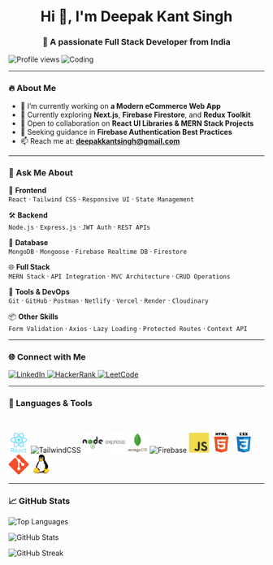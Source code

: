 
<h1 align="center">Hi 👋, I'm Deepak Kant Singh</h1>
<h3 align="center">🚀 A passionate Full Stack Developer from India</h3>

<img align="right" alt="Coding" width="400" src="https://media1.giphy.com/media/v1.Y2lkPWVjZjA1ZTQ3emFpam1jNXJwZnduMjNqMGViZG45ZHYyN2Jtbml4aDVodGMydmIwcCZlcD12MV9naWZzX3NlYXJjaCZjdD1n/gCPvobhbCxitDmuBkM/200w.webp" />

<p align="left">
  <img src="https://komarev.com/ghpvc/?username=deepak-kant-singh&label=Profile%20views&color=0e75b6&style=flat" alt="Profile views" />
</p>

---

### 🔥 About Me

- 🔭 I’m currently working on **a Modern eCommerce Web App**
- 🌱 Currently exploring **Next.js**, **Firebase Firestore**, and **Redux Toolkit**
- 👯 Open to collaboration on **React UI Libraries & MERN Stack Projects**
- 🤝 Seeking guidance in **Firebase Authentication Best Practices**
- 📫 Reach me at: **deepakkantsingh@gmail.com**

---

### 💬 Ask Me About

🧠 **Frontend**  
`React` · `Tailwind CSS` · `Responsive UI` · `State Management`

🛠️ **Backend**  
`Node.js` · `Express.js` · `JWT Auth` · `REST APIs`

💾 **Database**  
`MongoDB` · `Mongoose` · `Firebase Realtime DB` · `Firestore`

🌐 **Full Stack**  
`MERN Stack` · `API Integration` · `MVC Architecture` · `CRUD Operations`

🚀 **Tools & DevOps**  
`Git` · `GitHub` · `Postman` · `Netlify` · `Vercel` · `Render` · `Cloudinary`

📦 **Other Skills**  
`Form Validation` · `Axios` · `Lazy Loading` · `Protected Routes` · `Context API`

---

### 🌐 Connect with Me

<p align="left">
  <a href="https://linkedin.com/in/deepakkantsingh" target="_blank">
    <img src="https://raw.githubusercontent.com/rahuldkjain/github-profile-readme-generator/master/src/images/icons/Social/linked-in-alt.svg" alt="LinkedIn" width="30" height="30" />
  </a>
  <a href="https://www.hackerrank.com/deepakkantsingh" target="_blank">
    <img src="https://raw.githubusercontent.com/rahuldkjain/github-profile-readme-generator/master/src/images/icons/Social/hackerrank.svg" alt="HackerRank" width="30" height="30" />
  </a>
  <a href="https://leetcode.com/deepakkantsingh" target="_blank">
    <img src="https://raw.githubusercontent.com/rahuldkjain/github-profile-readme-generator/master/src/images/icons/Social/leet-code.svg" alt="LeetCode" width="30" height="30" />
  </a>
</p>

---

### 🧰 Languages & Tools

<br/>

<p align="left">
  <img src="https://raw.githubusercontent.com/devicons/devicon/master/icons/react/react-original-wordmark.svg" alt="React" width="40" height="40" />
  <img src="https://www.vectorlogo.zone/logos/tailwindcss/tailwindcss-icon.svg" alt="TailwindCSS" width="40" height="40" />
  <img src="https://raw.githubusercontent.com/devicons/devicon/master/icons/nodejs/nodejs-original-wordmark.svg" alt="Node.js" width="40" height="40" />
  <img src="https://raw.githubusercontent.com/devicons/devicon/master/icons/express/express-original-wordmark.svg" alt="Express" width="40" height="40" />
  <img src="https://raw.githubusercontent.com/devicons/devicon/master/icons/mongodb/mongodb-original-wordmark.svg" alt="MongoDB" width="40" height="40" />
  <img src="https://www.vectorlogo.zone/logos/firebase/firebase-icon.svg" alt="Firebase" width="40" height="40" />
  <img src="https://raw.githubusercontent.com/devicons/devicon/master/icons/javascript/javascript-original.svg" alt="JavaScript" width="40" height="40" />
  <img src="https://raw.githubusercontent.com/devicons/devicon/master/icons/html5/html5-original-wordmark.svg" alt="HTML5" width="40" height="40" />
  <img src="https://raw.githubusercontent.com/devicons/devicon/master/icons/css3/css3-original-wordmark.svg" alt="CSS3" width="40" height="40" />
  <img src="https://raw.githubusercontent.com/devicons/devicon/master/icons/git/git-original.svg" alt="Git" width="40" height="40" />
  <img src="https://raw.githubusercontent.com/devicons/devicon/master/icons/linux/linux-original.svg" alt="Linux" width="40" height="40" />
</p>

---

### 📈 GitHub Stats

<p align="left">
  <img src="https://github-readme-stats.vercel.app/api/top-langs?username=deepak-kant-singh&show_icons=true&locale=en&layout=compact" alt="Top Languages" />
</p>
<p align="left">
  <img src="https://github-readme-stats.vercel.app/api?username=deepak-kant-singh&show_icons=true&locale=en" alt="GitHub Stats" />
</p>
<p align="left">
  <img src="https://github-readme-streak-stats.herokuapp.com/?user=deepak-kant-singh" alt="GitHub Streak" />
</p>
